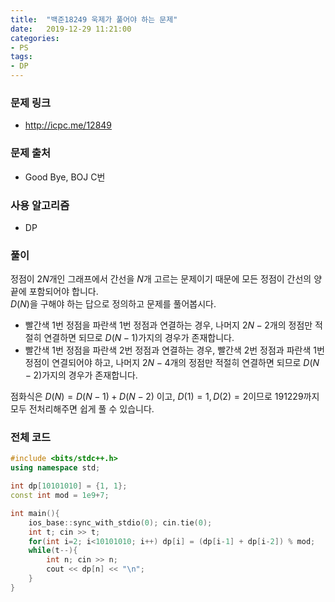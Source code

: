 ```yaml
---
title:  "백준18249 욱제가 풀어야 하는 문제"
date:   2019-12-29 11:21:00
categories:
- PS
tags:
- DP
---
```


### 문제 링크
* http://icpc.me/12849

### 문제 출처
* Good Bye, BOJ C번

### 사용 알고리즘
* DP

### 풀이
정점이 $2N$개인 그래프에서 간선을 $N$개 고르는 문제이기 때문에 모든 정점이 간선의 양 끝에 포함되어야 합니다.<br>
$D(N)$을 구해야 하는 답으로 정의하고 문제를 풀어봅시다.

* 빨간색 1번 정점을 파란색 1번 정점과 연결하는 경우, 나머지 $2N-2$개의 정점만 적절히 연결하면 되므로 $D(N-1)$가지의 경우가 존재합니다.
* 빨간색 1번 정점을 파란색 2번 정점과 연결하는 경우, 빨간색 2번 정점과 파란색 1번 정점이 연결되어야 하고, 나머지 $2N-4$개의 정점만 적절히 연결하면 되므로 $D(N-2)$가지의 경우가 존재합니다.

점화식은 $D(N) = D(N-1) + D(N-2)$ 이고, $D(1) = 1, D(2) = 2$이므로 191229까지 모두 전처리해주면 쉽게 풀 수 있습니다.

### 전체 코드
```cpp
#include <bits/stdc++.h>
using namespace std;

int dp[10101010] = {1, 1};
const int mod = 1e9+7;

int main(){
    ios_base::sync_with_stdio(0); cin.tie(0);
    int t; cin >> t;
    for(int i=2; i<10101010; i++) dp[i] = (dp[i-1] + dp[i-2]) % mod;
    while(t--){
        int n; cin >> n;
        cout << dp[n] << "\n";
    }
}
```
